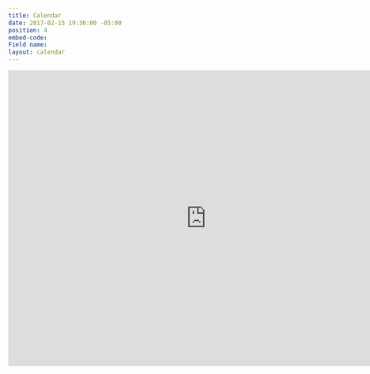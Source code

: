 ```yaml
---
title: Calendar
date: 2017-02-15 19:36:00 -05:00
position: 4
embed-code: 
Field name: 
layout: calendar
---
```


<iframe src="https://calendar.google.com/calendar/embed?src=indivisiblekyd4%40gmail.com&ctz=America/New_York" style="border: 0" width="800" height="600" frameborder="0" scrolling="no"></iframe>